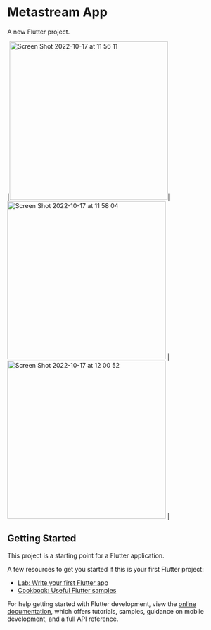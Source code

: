 # Metastream App

A new Flutter project.

|<img width="360" alt="Screen Shot 2022-10-17 at 11 56 11" src="https://user-images.githubusercontent.com/88277970/196094242-a60b72d1-c019-416d-93ae-a256accf8573.png">|<img width="360" alt="Screen Shot 2022-10-17 at 11 58 04" src="https://user-images.githubusercontent.com/88277970/196094293-b24eb84b-69ac-420a-a838-e56308e31104.png">
|<img width="360" alt="Screen Shot 2022-10-17 at 12 00 52" src="https://user-images.githubusercontent.com/88277970/196094394-1c652dd4-d3de-4d9e-aa54-e977e41fa44d.png">
|


## Getting Started

This project is a starting point for a Flutter application.

A few resources to get you started if this is your first Flutter project:

- [Lab: Write your first Flutter app](https://docs.flutter.dev/get-started/codelab)
- [Cookbook: Useful Flutter samples](https://docs.flutter.dev/cookbook)

For help getting started with Flutter development, view the
[online documentation](https://docs.flutter.dev/), which offers tutorials,
samples, guidance on mobile development, and a full API reference.
